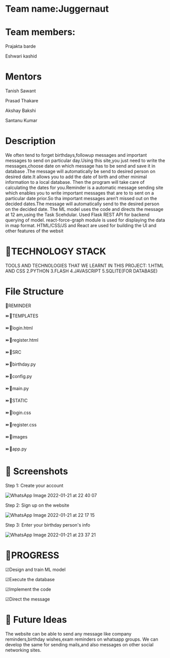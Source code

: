 # Team name:Juggernaut

# Team members:

Prajakta barde

Eshwari kashid

# Mentors

Tanish Sawant

Prasad Thakare

Akshay Bakshi

Santanu Kumar



# Description

We often tend to forget birthdays,followup messages and important messages to send on particular day.Using this site,you just need to write the messages,choose date on which message has to be send  and save it in database .The message will automatically be send to desired person on desired date.It allows you to add the date of birth and other minimal information to a local database. Then the program will take care of calculating the dates for you.Reminder is a automatic message sending site which enables you to write important messages that are to to sent on a particular date prior.So tha important messages aren’t missed out on the decided dates.The message will automatically send to the desired person on the decided date.
The ML model uses the code and directs the message at 12 am,using the Task Scehdular. 
Used Flask REST API for backend querying of model.
react-force-graph module is used for displaying the data in map format.
HTML/CSS/JS and React are used for building the UI and other features of the websit





# 🥢TECHNOLOGY STACK
TOOLS AND TECHNOLOGIES THAT WE LEARNT IN THIS PROJECT:
1.HTML AND CSS
2.PYTHON
3.FLASH
4.JAVASCRIPT
5.SQLITE(FOR DATABASE)

# File Structure

📅REMINDER

⏩📁TEMPLATES
   
  ⏩📜login.html
  
  ⏩📜register.html

⏩📁SRC 
  
  ⏩📜birthday.py
 
 ⏩📜config.py
 
 ⏩📜main.py

⏩📁STATIC
  
  ⏩📜login.css
 
 ⏩📜register.css

⏩📜images

⏩📜app.py

    
# 🥢 Screenshots
Step 1: Create your account


![WhatsApp Image 2022-01-21 at 22 40 07](https://user-images.githubusercontent.com/81550605/150576426-37fe8f15-f538-4755-bddc-83ef5646cdb6.jpeg)





Step 2: Sign up on the website




![WhatsApp Image 2022-01-21 at 22 17 15](https://user-images.githubusercontent.com/81550605/150576351-3a68eed5-4745-419a-b86f-573678141489.jpeg)




Step 3: Enter your birthday person's info




![WhatsApp Image 2022-01-21 at 23 37 21](https://user-images.githubusercontent.com/81550605/150578120-1a1858aa-ce53-4a6f-8797-7028abee9f1c.jpeg)





# 🥢PROGRESS


☑Design and train ML model


☑Execute the database


☑Implement the code


☑Direct the message





# 🥢 Future Ideas 
The website can be able to send any message like company reminders,birthday wishes,exam reminders on whatsapp groups. We can develop the same for sending mails,and also messages on other social networking sites.







